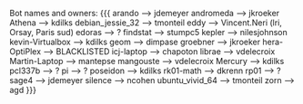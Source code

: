 Bot names and owners:
{{{
    arando            --> jdemeyer
    andromeda         --> jkroeker
    Athena            --> kdilks
    debian_jessie_32  --> tmonteil
    eddy              --> Vincent.Neri (lri, Orsay, Paris sud)
    edoras            --> ?
    findstat          --> stumpc5
    kepler            --> nilesjohnson
    kevin-Virtualbox  --> kdilks
    geom              --> dimpase
    groebner          --> jkroeker
    hera-OptiPlex     --> BLACKLISTED
    icj-laptop        --> chapoton
    librae            --> vdelecroix
    Martin-Laptop     --> mantepse
    mangouste         --> vdelecroix
    Mercury           --> kdilks
    pcl337b           --> ?
    pi                --> ?
    poseidon          --> kdilks
    rk01-math         --> dkrenn
    rp01              --> ?
    sage4             --> jdemeyer
    silence           --> ncohen
    ubuntu_vivid_64   --> tmonteil
    zorn              --> agd
}}}
